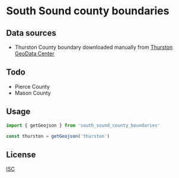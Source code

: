 # South Sound county boundaries

## Data sources
- Thurston County boundary downloaded manually from [Thurston GeoData Center](https://gisdata-thurston.opendata.arcgis.com/datasets/thurston::thurston-county-border/explore?location=47.006437,-122.669602,10.11)

## Todo
- Pierce County
- Mason County

## Usage

```js
import { getGeojson } from 'south_sound_county_boundaries'

const thurston = getGeojson('thurston')
```

## License
[ISC](LICENSE.md)
